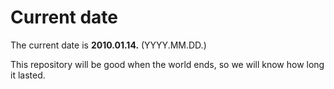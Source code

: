 # Current date

The current date is **2010.01.14.** (YYYY.MM.DD.)

This repository will be good when the world ends, so we will know how long it lasted.